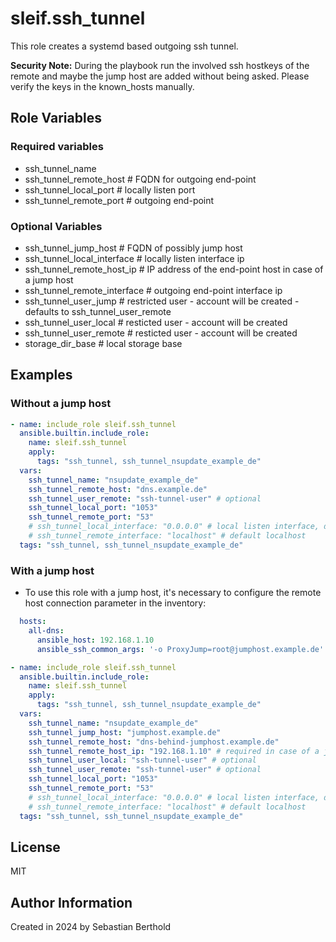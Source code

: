 # sleif.ssh_tunnel

This role creates a systemd based outgoing ssh tunnel.

**Security Note:** During the playbook run the involved ssh hostkeys of the remote and maybe the jump host are added without being asked. Please verify the keys in the known_hosts manually.

## Role Variables

### Required variables

- ssh_tunnel_name
- ssh_tunnel_remote_host # FQDN for outgoing end-point
- ssh_tunnel_local_port # locally listen port
- ssh_tunnel_remote_port # outgoing end-point

### Optional Variables

- ssh_tunnel_jump_host # FQDN of possibly jump host
- ssh_tunnel_local_interface # locally listen interface ip
- ssh_tunnel_remote_host_ip # IP address of the end-point host in case of a jump host
- ssh_tunnel_remote_interface # outgoing end-point interface ip
- ssh_tunnel_user_jump # restricted user - account will be created - defaults to ssh_tunnel_user_remote
- ssh_tunnel_user_local # resticted user - account will be created
- ssh_tunnel_user_remote # resticted user - account will be created
- storage_dir_base # local storage base

## Examples

### Without a jump host

```yml
- name: include_role sleif.ssh_tunnel
  ansible.builtin.include_role:
    name: sleif.ssh_tunnel
    apply:
      tags: "ssh_tunnel, ssh_tunnel_nsupdate_example_de"
  vars:
    ssh_tunnel_name: "nsupdate_example_de"
    ssh_tunnel_remote_host: "dns.example.de"
    ssh_tunnel_user_remote: "ssh-tunnel-user" # optional
    ssh_tunnel_local_port: "1053"
    ssh_tunnel_remote_port: "53"
    # ssh_tunnel_local_interface: "0.0.0.0" # local listen interface, default 0.0.0.0
    # ssh_tunnel_remote_interface: "localhost" # default localhost
  tags: "ssh_tunnel, ssh_tunnel_nsupdate_example_de"
```

### With a jump host

- To use this role with a jump host, it's necessary to configure the remote host connection parameter in the inventory:

```yml
  hosts:
    all-dns:
      ansible_host: 192.168.1.10
      ansible_ssh_common_args: '-o ProxyJump=root@jumphost.example.de'
```

```yml
- name: include_role sleif.ssh_tunnel
  ansible.builtin.include_role:
    name: sleif.ssh_tunnel
    apply:
      tags: "ssh_tunnel, ssh_tunnel_nsupdate_example_de"
  vars:
    ssh_tunnel_name: "nsupdate_example_de"
    ssh_tunnel_jump_host: "jumphost.example.de"
    ssh_tunnel_remote_host: "dns-behind-jumphost.example.de"
    ssh_tunnel_remote_host_ip: "192.168.1.10" # required in case of a jumphost
    ssh_tunnel_user_local: "ssh-tunnel-user" # optional
    ssh_tunnel_user_remote: "ssh-tunnel-user" # optional
    ssh_tunnel_local_port: "1053"
    ssh_tunnel_remote_port: "53"
    # ssh_tunnel_local_interface: "0.0.0.0" # local listen interface, default 0.0.0.0
    # ssh_tunnel_remote_interface: "localhost" # default localhost
  tags: "ssh_tunnel, ssh_tunnel_nsupdate_example_de"
```

## License

MIT

## Author Information

Created in 2024 by Sebastian Berthold
